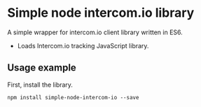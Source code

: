 # Simple node intercom.io library

A simple wrapper for intercom.io client library written in ES6.

* Loads Intercom.io tracking JavaScript library.

## Usage example

First, install the library.

    npm install simple-node-intercom-io --save